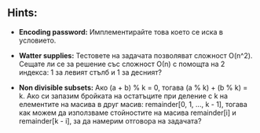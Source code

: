 ## Hints:

- <strong>Encoding password:</strong> Имплементирайте това което се иска в условието.

- <strong>Watter supplies:</strong> Тестовете на задачата позволяват сложност O(n^2). Сещате ли се за решение със сложност О(n) с помощта на 2 индекса: 1 за левият стълб и 1 за десният?

- <strong>Non divisible subsets:</strong> Ако (a + b) % k = 0, тогава (a % k) + (b % k) = k. Ако си запазим бройката на остатъците при деление с k на елементите на масива в друг масив: remainder[0, 1, ..., k - 1], тогава как можем да използваме стойностите на масива remainder[i] и remainder[k - i], за да намерим отговора на задачата?
